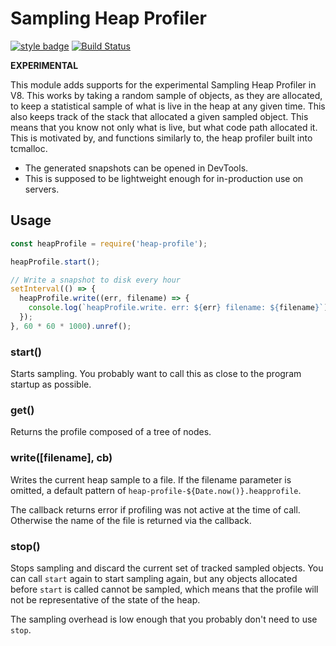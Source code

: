 # Sampling Heap Profiler

[![style badge][gts-image]][gts-url]
[![Build Status][travis-image]][travis-url]

**EXPERIMENTAL**

This module adds supports for the experimental Sampling Heap Profiler in V8.
This works by taking a random sample of objects, as they are allocated, to keep
a statistical sample of what is live in the heap at any given time. This also
keeps track of the stack that allocated a given sampled object. This means that
you know not only what is live, but what code path allocated it. This is
motivated by, and functions similarly to, the heap profiler built into tcmalloc.

* The generated snapshots can be opened in DevTools.
* This is supposed to be lightweight enough for in-production use on servers.

## Usage

```javascript
const heapProfile = require('heap-profile');

heapProfile.start();

// Write a snapshot to disk every hour
setInterval(() => {
  heapProfile.write((err, filename) => {
    console.log(`heapProfile.write. err: ${err} filename: ${filename}`);
  });
}, 60 * 60 * 1000).unref();
```

### start()

Starts sampling. You probably want to call this as close to the program startup
as possible.

### get()

Returns the profile composed of a tree of nodes.

### write([filename], cb)

Writes the current heap sample to a file. If the filename parameter is omitted,
a default pattern of `heap-profile-${Date.now()}.heapprofile`.

The callback returns error if profiling was not active at the time of call.
Otherwise the name of the file is returned via the callback.

### stop()

Stops sampling and discard the current set of tracked sampled objects. You can
call `start` again to start sampling again, but any objects allocated before
`start` is called cannot be sampled, which means that the profile will not
be representative of the state of the heap.

The sampling overhead is low enough that you probably don't need to use `stop`.


[gts-image]: https://img.shields.io/badge/code%20style-Google-blue.svg
[gts-url]: https://www.npmjs.com/package/gts
[travis-image]: https://travis-ci.org/v8/sampling-heap-profiler.svg?branch=master
[travis-url]: https://travis-ci.org/v8/sampling-heap-profiler

